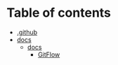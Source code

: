 # Table of contents

* [.github](README.md)
* [docs](docs/README.md)
  * [docs](docs/docs/README.md)
    * [GitFlow](docs/docs/gitflow.md)

